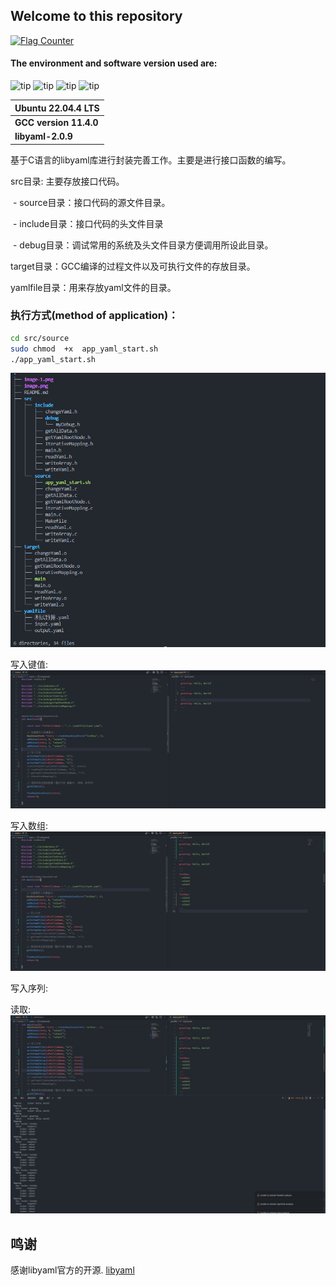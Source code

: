 ## Welcome to this repository

<a href="https://info.flagcounter.com/vhOC"><img src="https://s01.flagcounter.com/count2/vhOC/bg_FFFFFF/txt_000000/border_CCCCCC/columns_2/maxflags_10/viewers_0/labels_0/pageviews_0/flags_0/percent_0/" alt="Flag Counter" border="0"></a>

#### The environment and software version used are:

![tip](https://badgen.net/badge/Ubuntu/22.04LTS/black?icon=packagephobia) 		![tip](https://badgen.net/badge/C/201710L-c17/green?icon=packagephobia) 		![tip](https://badgen.net/badge/libyaml/2.0.9/red?icon=github) 		![tip](https://badgen.net/badge/GCC/11.40/orange?icon=github)

| **Ubuntu 22.04.4 LTS** |
| ------------------ |
| **GCC version 11.4.0** |
| **libyaml-2.0.9**      |

基于C语言的libyaml库进行封装完善工作。主要是进行接口函数的编写。

src目录: 主要存放接口代码。

​	- source目录：接口代码的源文件目录。

​	- include目录：接口代码的头文件目录

​		- debug目录：调试常用的系统及头文件目录方便调用所设此目录。

target目录：GCC编译的过程文件以及可执行文件的存放目录。

yamlfile目录：用来存放yaml文件的目录。


### 执行方式(method of application)：

```bash
cd src/source
sudo chmod  +x  app_yaml_start.sh
./app_yaml_start.sh
```

![image-20240810235018789](./image-20240810235018789.png)

写入键值:
![image-20240810235018789](./image-writeyaml.png)

写入数组:
![image-20240810235018789](./image-writeArray.png)

写入序列:

读取:
![image-20240810235018789](./image-readYaml.png)

## 鸣谢

感谢libyaml官方的开源. [libyaml](https://github.com/yaml/libyaml)
